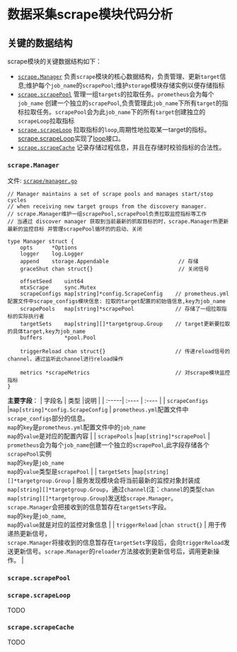 # 数据采集scrape模块代码分析

## 关键的数据结构

scrape模块的关键数据结构如下：

- [`scrape.Manager`](https://github.com/prometheus/prometheus/blob/v2.53.0/scrape/manager.go#L96) 负责`scrape`模块的核心数据结构，负责管理、更新`target`信息;维护每个`job_name`的`scrapePool`;维护`storage`模块存储实例以便存储指标
- [`scrape.scrapePool`](https://github.com/prometheus/prometheus/blob/main/scrape/scrape.go#L64) 管理一组`targets`的拉取任务。`prometheus`会为每个`job_name` 创建一个独立的`scrapePool`,负责管理此`job_name`下所有`target`的指标拉取任务。`scrapePool`会为此`job_name`下的所有`target`创建独立的`scrapeLoop`拉取指标
- [`scrape.scrapeLoop`](https://github.com/prometheus/prometheus/blob/main/scrape/scrape.go#L822) 拉取指标的`loop`,周期性地拉取某一target的指标。[scrape.scrapeLoop](https://github.com/prometheus/prometheus/blob/main/scrape/scrape.go#L822)实现了[loop](https://github.com/prometheus/prometheus/blob/main/scrape/scrape.go#L807)接口。
- [`scrape.scrapeCache`](https://github.com/prometheus/prometheus/blob/main/scrape/scrape.go#L870) 记录存储过程信息，并且在存储时校验指标的合法性。
  
### `scrape.Manager` 

文件: [`scrape/manager.go`](https://github.com/prometheus/prometheus/blob/v2.53.0/scrape/manager.go#L96)

```golang
// Manager maintains a set of scrape pools and manages start/stop cycles
// when receiving new target groups from the discovery manager.
// scrape.Manager维护一组scrapePool,scrapePool负责拉取监控指标等工作
// 当通过 discover manager 获取到当前最新的抓取目标的时，scrape.Manager热更新最新的监控目标 并管理scrapePool循环的的启动、关闭  

type Manager struct {
	opts      *Options
	logger    log.Logger
	append    storage.Appendable                      // 存储
	graceShut chan struct{}                           // 关闭信号

	offsetSeed    uint64     
	mtxScrape     sync.Mutex 
	scrapeConfigs map[string]*config.ScrapeConfig    // prometheus.yml配置文件中scrape_configs模块信息: 拉取的target配置的初始值信息,key为job_name
	scrapePools   map[string]*scrapePool             // 存储了一组拉取指标的实际执行者
	targetSets    map[string][]*targetgroup.Group    // target更新要拉取的具体target,key为job_name
	buffers       *pool.Pool

	triggerReload chan struct{}                      // 传递reload信号的channel，通过监听此channel进行reload操作

	metrics *scrapeMetrics                           // 对scrape模块监控指标
}
```  

**主要字段**：
| 字段名   | 类型    |说明 | 
| :-----| :---- | :---- |
| `scrapeConfigs`  |`map[string]*config.ScrapeConfig` | `prometheus.yml`配置文件中`scrape_configs`部分的信息。<br/>  `map`的`key`是`prometheus.yml`配置文件中的`job_name`<br/>  `map`的`value`是对应的配置内容  |
| `scrapePools`   |`map[string]*scrapePool` | `prometheus`会为每个`job_name`创建一个独立的`scrapePool`,此字段存储各个`scrapePool`实例<br/>  `map`的`key`是`job_name`<br/>  `map`的`value`类型是`scrapePool` |
| `targetSets`   |`map[string][]*targetgroup.Group` | 服务发现模块会将当前最新的监控对象封装成`map[string][]*targetgroup.Group`，通过`channel`(注：`channel`的类型`chan map[string][]*targetgroup.Group`)发送给`scrape.Manager`。<br/>   `scrape.Manager`会把接收到的信息暂存在`targetSets`字段。<br/>  `map`的`key`是`job_name`,<br/>  `map`的`value`就是对应的监控对象信息 |
| `triggerReload`  |`chan struct{}`  | 用于传递热更新信号，<br/>  `scrape.Manager`将接收到的信息暂存在`targetSets`字段后，会向`triggerReload`发送更新信号。`scrape.Manager`的`reloader`方法接收到更新信号后，调用更新操作。 |

### `scrape.scrapePool`



### `scrape.scrapeLoop`


TODO

### `scrape.scrapeCache`


TODO


